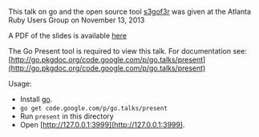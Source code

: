 This talk on go and the open source tool [s3gof3r](https://github.com/rlmcpherson/s3gof3r) was given at the Atlanta Ruby Users Group on November 13, 2013

A PDF of the slides is available [here](https://dl.dropboxusercontent.com/u/30064071/s3gof3r.pdf)

The Go Present tool is required to view this talk. For documentation see:
[http://go.pkgdoc.org/code.google.com/p/go.talks/present](http://go.pkgdoc.org/code.google.com/p/go.talks/present)

Usage:

* Install [go](http://golang.org/doc/install).
* `go get code.google.com/p/go.talks/present`
* Run `present` in this directory
* Open [http://127.0.0.1:3999](http://127.0.0.1:3999).